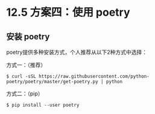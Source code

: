 # 12.5 方案四：使用 poetry

## 安装 poetry

poetry提供多种安装方式，个人推荐从以下2种方式中选择：

方式一：（推荐）

```shell
$ curl -sSL https://raw.githubusercontent.com/python-poetry/poetry/master/get-poetry.py | python
```

方式二：（pip）

```shell
$ pip install --user poetry
```

